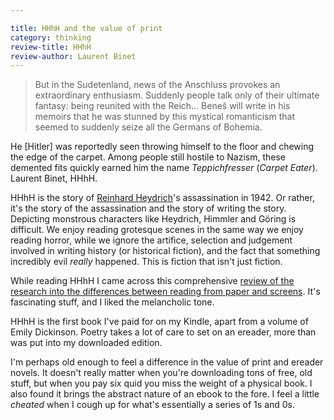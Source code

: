 ```yaml
---

title: HHhH and the value of print
category: thinking
review-title: HHhH
review-author: Laurent Binet
---
```


> But in the Sudetenland, news of the Anschluss provokes an extraordinary enthusiasm. Suddenly people talk only of their ultimate fantasy: being reunited with the Reich… Beneš will write in his memoirs that he was stunned by this mystical romanticism that seemed to suddenly seize all the Germans of Bohemia.

He [Hitler] was reportedly seen throwing himself to the floor and chewing the edge of the carpet. Among people still hostile to Nazism, these demented fits quickly earned him the name _Teppichfresser_ (_Carpet Eater_). Laurent Binet, HHhH.


HHhH is the story of [Reinhard Heydrich](http://en.wikipedia.org/wiki/Reinhard_Heydrich)'s assassination in 1942. Or rather, it's the story of the assassination and the story of writing the story. Depicting monstrous characters like Heydrich, Himmler and Göring is difficult. We enjoy reading grotesque scenes in the same way we enjoy reading horror, while we ignore the artifice, selection and judgement involved in writing history (or historical fiction), and the fact that something incredibly evil _really_ happened. This is fiction that isn't just fiction.

While reading HHhH I came across this comprehensive [review of the research into the differences between reading from paper and screens](http://www.scientificamerican.com/article.cfm?id=reading-paper-screens&page=1). It's fascinating stuff, and I liked the melancholic tone.

HHhH is the first book I've paid for on my Kindle, apart from a volume of Emily Dickinson. Poetry takes a lot of care to set on an ereader, more than was put into my downloaded edition.

I'm perhaps old enough to feel a difference in the value of print and ereader novels. It doesn't really matter when you're downloading tons of free, old stuff, but when you pay six quid you miss the weight of a physical book. I also found it brings the abstract nature of an ebook to the fore. I feel a little _cheated_ when I cough up for what's essentially a series of 1s and 0s.
